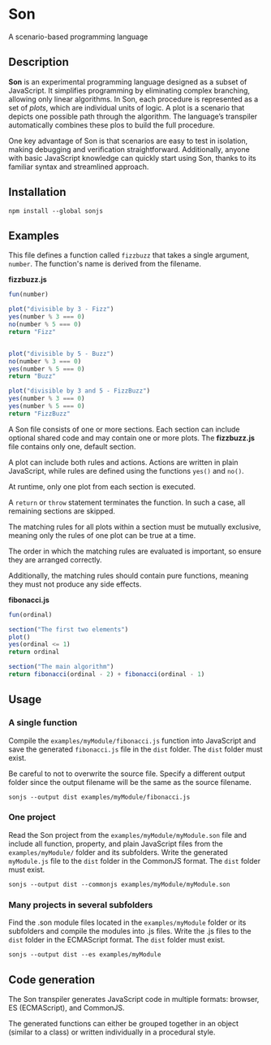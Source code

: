 # Son
A scenario-based programming language

## Description

**Son** is an experimental programming language designed as a subset of JavaScript. It simplifies programming by eliminating complex branching, allowing only linear algorithms. In Son, each procedure is represented as a set of *plots*, which are individual units of logic. A plot is a scenario that depicts one possible path through the algorithm. The language’s transpiler automatically combines these plos to build the full procedure.

One key advantage of Son is that scenarios are easy to test in isolation, making debugging and verification straightforward. Additionally, anyone with basic JavaScript knowledge can quickly start using Son, thanks to its familiar syntax and streamlined approach.

## Installation

```
npm install --global sonjs
```

## Examples

This file defines a function called `fizzbuzz` that takes a single argument, `number`. The function's name is derived from the filename.

**fizzbuzz.js**
```javascript
fun(number)

plot("divisible by 3 - Fizz")
yes(number % 3 === 0)
no(number % 5 === 0)
return "Fizz"


plot("divisible by 5 - Buzz")
no(number % 3 === 0)
yes(number % 5 === 0)
return "Buzz"

plot("divisible by 3 and 5 - FizzBuzz")
yes(number % 3 === 0)
yes(number % 5 === 0)
return "FizzBuzz"
```

A Son file consists of one or more sections. Each section can include optional shared code and may contain one or more plots. 
The **fizzbuzz.js** file contains only one, default section.

A plot can include both rules and actions. Actions are written in plain JavaScript, while rules are defined using the functions `yes()` and `no()`.

At runtime, only one plot from each section is executed.

A `return` or `throw` statement terminates the function. In such a case, all remaining sections are skipped.

The matching rules for all plots within a section must be mutually exclusive, meaning only the rules of one plot can be true at a time.

The order in which the matching rules are evaluated is important, so ensure they are arranged correctly. 

Additionally, the matching rules should contain pure functions, meaning they must not produce any side effects.

**fibonacci.js**
```javascript
fun(ordinal) 

section("The first two elements")
plot()
yes(ordinal <= 1)
return ordinal

section("The main algorithm")
return fibonacci(ordinal - 2) + fibonacci(ordinal - 1)
```

## Usage


### A single function

Compile the `examples/myModule/fibonacci.js` function into JavaScript and save the generated `fibonacci.js` file in the `dist` folder. The `dist` folder must exist.

Be careful to not to overwrite the source file. Specify a different output folder since the output filename will be the same as the source filename.


```
sonjs --output dist examples/myModule/fibonacci.js
```

### One project

Read the Son project from the `examples/myModule/myModule.son` file and include all function, property, and plain JavaScript files from the `examples/myModule/` folder and its subfolders.
Write the generated `myModule.js` file to the `dist` folder in the CommonJS format. The `dist` folder must exist.

```
sonjs --output dist --commonjs examples/myModule/myModule.son
```


### Many projects in several subfolders

Find the .son module files located in the `examples/myModule` folder or its subfolders and compile the modules
into .js files. Write the .js files to the `dist` folder in the ECMAScript format. The `dist` folder must exist.

```
sonjs --output dist --es examples/myModule
```

## Code generation

The Son transpiler generates JavaScript code in multiple formats: browser, ES (ECMAScript), and CommonJS. 

The generated functions can either be grouped together in an object (similar to a class) or written individually in a procedural style.
